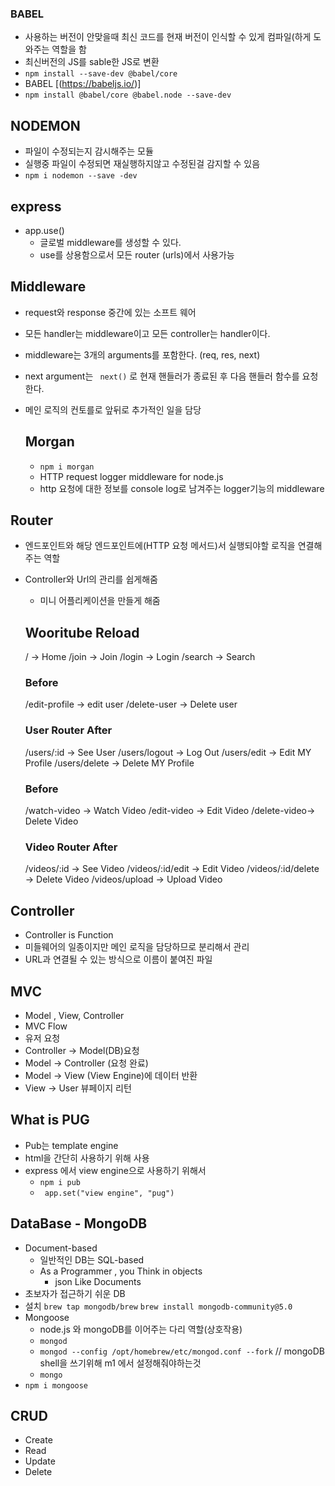 

### BABEL
- 사용하는 버전이 안맞을때 최신 코드를 현재 버전이 인식할 수 있게 컴파일(하게 도와주는 역할을 함
- 최신버전의 JS를 sable한 JS로 변환 
- ``` npm install --save-dev @babel/core ```
- BABEL [(https://babeljs.io/)]
- ``` npm install @babel/core @babel.node --save-dev ```

## NODEMON
- 파일이 수정되는지 감시해주는 모듈 
- 실행중 파일이 수정되면 재실행하지않고 수정된걸 감지할 수 있음
- ``` npm i nodemon --save -dev ``` 

## express
- app.use()
    - 글로벌 middleware를 생성할 수 있다. 
    - use를 상용함으로서 모든 router (urls)에서 사용가능 

## Middleware 
- request와 response 중간에 있는 소프트 웨어 
- 모든 handler는 middleware이고 모든 controller는 handler이다. 
- middleware는 3개의 arguments를 포함한다. (req, res, next)
- next argument는 ``` next()``` 로 현재 핸들러가 종료된 후 다음 핸들러 함수를 요청한다. 
- 메인 로직의 컨토를로 앞뒤로 추가적인 일을 담당

    ## Morgan
    - ``` npm i morgan ```
    - HTTP request logger middleware for node.js
    - http 요청에 대한 정보를 console log로 남겨주는 logger기능의 middleware
    
## Router 
- 엔드포인트와 해당 엔드포인트에(HTTP 요청 메서드)서 실행되야할 로직을 연결해주는 역할
- Controller와 Url의 관리를 쉽게해줌 
    - 미니 어플리케이션을 만들게 해줌 

    ## Wooritube Reload
    / -> Home
    /join -> Join
    /login -> Login
    /search -> Search

    ### Before
    /edit-profile -> edit user
    /delete-user -> Delete user
    ### User Router After
    /users/:id -> See User
    /users/logout -> Log Out
    /users/edit -> Edit MY Profile
    /users/delete -> Delete MY Profile

    ### Before
    /watch-video -> Watch Video
    /edit-video -> Edit Video
    /delete-video-> Delete Video
    ### Video Router After
    /videos/:id -> See Video
    /videos/:id/edit -> Edit Video
    /videos/:id/delete -> Delete Video
    /videos/upload -> Upload Video

## Controller 
- Controller is Function 
- 미들웨어의 일종이지만 메인 로직을 담당하므로 분리해서 관리 
- URL과 연결될 수 있는 방식으로 이름이 붙여진 파일 

## MVC
- Model , View, Controller
- MVC Flow
 - 유저 요청 
 - Controller -> Model(DB)요청 
 - Model -> Controller (요청 완료)
 - Model -> View (View Engine)에 데이터 반환 
 - View -> User 뷰페이지 리턴 

## What is PUG
- Pub는 template engine
- html을 간단히 사용하기 위해 사용
- express 에서 view engine으로 사용하기 위해서 
  - ``` npm i pub ```
  - ``` app.set("view engine", "pug")```


## DataBase - MongoDB
- Document-based 
    - 일반적인 DB는 SQL-based
    - As a Programmer , you Think in objects
        - json Like Documents
- 초보자가 접근하기 쉬운 DB
- 설치 
    ``` brew tap mongodb/brew ```
    ``` brew install mongodb-community@5.0 ```
- Mongoose 
    - node.js 와 mongoDB를 이어주는 다리 역할(상호작용)
    - ``` mongod ```
    - ``` mongod --config /opt/homebrew/etc/mongod.conf --fork ``` // mongoDB shell을 쓰기위해 m1 에서 설정해줘야하는것 
    - ``` mongo ```
- ``` npm i mongoose ```

## CRUD
- Create
- Read
- Update
- Delete
